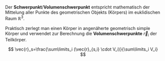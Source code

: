Der **Schwerpunkt**/**Volumenschwerpunkt** entspricht mathematisch der Mittelung aller Punkte des geometrischen Objekts (Körpers) im euklidischen Raum $\mathbb {R} ^{3}$.

Praktisch zerlegt man einen Körper in angenäherte geometrisch simple Körper und verwendet zur Berechnung die **Volumenschwerpunkte** $\vec{r}_i$ der Teilkörper.

$$
\vec{r}_s=\frac{\sum\limits_i (\vec{r}_{s,i} \cdot V_i)}{\sum\limits_i V_i}
$$